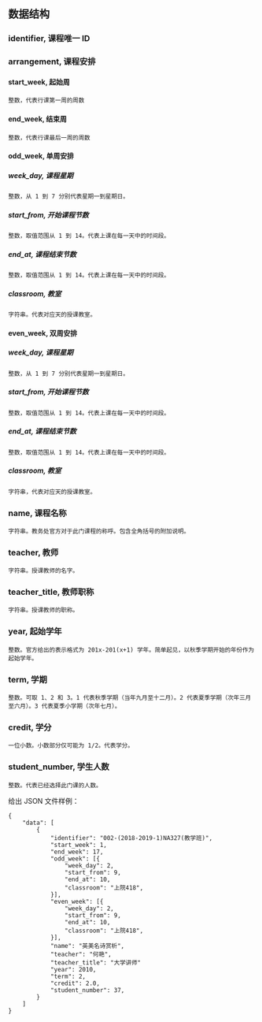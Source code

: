 
## 数据结构

### identifier, 课程唯一 ID
    
### arrangement, 课程安排

 #### start_week, 起始周
    整数，代表行课第一周的周数
 #### end_week, 结束周
    整数，代表行课最后一周的周数
 #### odd_week, 单周安排

  ##### week_day, 课程星期
    整数，从 1 到 7 分别代表星期一到星期日。
  ##### start_from, 开始课程节数
    整数，取值范围从 1 到 14。代表上课在每一天中的时间段。
  ##### end_at, 课程结束节数
    整数，取值范围从 1 到 14。代表上课在每一天中的时间段。
  ##### classroom, 教室
    字符串。代表对应天的授课教室。

 #### even_week, 双周安排

  ##### week_day, 课程星期
    整数，从 1 到 7 分别代表星期一到星期日。
  ##### start_from, 开始课程节数
    整数，取值范围从 1 到 14。代表上课在每一天中的时间段。
  ##### end_at, 课程结束节数
    整数，取值范围从 1 到 14。代表上课在每一天中的时间段。
  ##### classroom, 教室
    字符串，代表对应天的授课教室。
  
### name, 课程名称
    字符串。教务处官方对于此门课程的称呼。包含全角括号的附加说明。

### teacher, 教师
    字符串。授课教师的名字。
    
### teacher_title, 教师职称
    字符串。授课教师的职称。

### year, 起始学年
    整数。官方给出的表示格式为 201x-201(x+1) 学年。简单起见，以秋季学期开始的年份作为起始学年。

### term, 学期
    整数。可取 1、2 和 3。1 代表秋季学期（当年九月至十二月）。2 代表夏季学期（次年三月至六月）。3 代表夏季小学期（次年七月）。

### credit, 学分
    一位小数。小数部分仅可能为 1/2。代表学分。

### student_number, 学生人数
    整数。代表已经选择此门课的人数。




给出 JSON 文件样例：
```
{
	"data": [
		{
			"identifier": "002-(2018-2019-1)NA327(教学班)",
            "start_week": 1,
            "end_week": 17,
            "odd_week": [{
                "week_day": 2,
                "start_from": 9,
                "end_at": 10,
                "classroom": "上院418",
            }],
            "even_week": [{
                "week_day": 2,
                "start_from": 9,
                "end_at": 10,
                "classroom": "上院418",
            }],
            "name": "英美名诗赏析",
            "teacher": "何艳",
            "teacher_title": "大学讲师"
            "year": 2010,
            "term": 2,
            "credit": 2.0,
            "student_number": 37,
		}
	]
}
